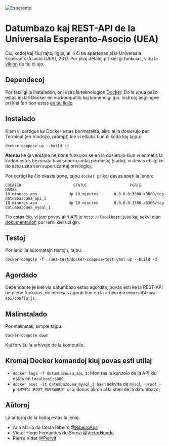 [![Esperanto](https://img.shields.io/badge/Esperanto-jes-green.svg)](https://eo.wikipedia.org/wiki/Esperanto)

# Datumbazo kaj REST-API de la Universala Esperanto-Asocio (UEA)

Ĉiuj kodoj kaj ĉiuj rajtoj ligitaj al ili ĉi tie apartenas al la Universala Esperanto-Asocio (UEA), 2017.
Por pliaj detaloj pri kiel ĝi funkcias, vidu la [vikion](https://github.com/RibeiroAna/datumbazoUEA/wiki) de tiu ĉi ujo.

## Dependecoj 

Por faciligi la instaladon, oni uzas la teknologion [Docker](https://www.docker.com/). Do la unua paŝo estas instali Docker en via komputilo kaj komencigi ĝin. Instruoj anglingve pri kiel fari tion estas [en tiu ligilo](https://www.docker.com/community-edition)

## Instalado

Kiam vi certigus ke Docker estas boninstalita, aliru al la dosierujo per Terminal (en Vindozo, prompt) kie vi elŝutis tiun ĉi kodo kaj tajpu:

 `docker-compose up --build -d`

 **Atentu** ke ĝi verŝajne ne bone funkcios se en la dosierujo kiun vi enmetis la kodon estus bezonata havi superuzantaj permesoj (sudo), vi devas ebligi ke tio estu uzita sen superuzantaj privilegioj.

 Por certigi ke ĉio okazis bone, tajpu `docker ps` kaj devus aperi la jenon:

````
CREATED                       STATUS                   PORTS                                NAMES
10 minutes ago              Up 10 minutes       0.0.0.0:3000->3000/tcp   datumbazouea_api_1
10 minutes ago              Up 10 minutes       0.0.0.0:3306->3306/tcp   datumbazouea_mysql_1

````

Tio estas ĉio, vi jam povos aliri API je `http://localhost:3000` kaj sekvi nian [dokumentadon](https://github.com/RibeiroAna/datumbazoUEA/wiki) por lerni kiel uzi ĝin.

## Testoj

Por lanĉi la aŭtomatajn testojn, tajpu:

`docker-compose -f ./uea-test/docker-compose-test.yaml up --build -d`

## Agordado

Dependante je kiel via datumbazo estas agordita, povas esti ke la REST-API ne plene funkcios, do necesas agordi tion en la arĥivo `datumbazoUEA/uea-api/config.js`.

## Malinstalado

Por malinstali, simple tajpu:

`docker-compose down`

Kaj forviŝu la arĥivojn de la komputilo.

## Kromaj Docker komandoj kiuj povas esti utilaj

* `docker logs -f datumbazouea_api_1`: Montras la konzolo de la API kiu estas en `localhost:3000`;
* `docker exec -it datumbazouea_mysql_1 bash` sekvita de `mysql -uroot -p"$MYSQL_ROOT_PASSWORD" uea`: donas aliron al la shell de la datumbazo;


## Aǔtoroj

La aŭtoroj de la kodoj estas la jenaj:
- Ana Maria da Costa Ribeiro [@RibeiroAna](https://github.com/RibeiroAna/)
- Victor Hugo Fernandes de Sousa [@VictorHundo](https://github.com/VictorHundo/)
- Pierre Vittet [@Piervit](https://github.com/Piervit/)
